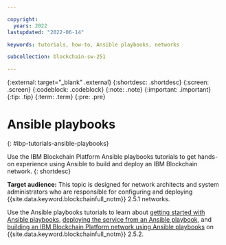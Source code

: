 ```yaml
---

copyright:
  years: 2022
lastupdated: "2022-06-14"

keywords: tutorials, how-to, Ansible playbooks, networks

subcollection: blockchain-sw-251

---
```


{:external: target="_blank" .external}
{:shortdesc: .shortdesc}
{:screen: .screen}
{:codeblock: .codeblock}
{:note: .note}
{:important: .important}
{:tip: .tip}
{:term: .term}
{:pre: .pre}


# Ansible playbooks
{: #ibp-tutorials-ansible-playbooks}

Use the IBM Blockchain Platform Ansible playbooks tutorials to get hands-on experience using Ansible to build and deploy an IBM Blockchain network. 
{: shortdesc}

**Target audience:** This topic is designed for network architects and system administrators who are responsible 
for configuring and deploying {{site.data.keyword.blockchainfull_notm}} 2.5.1 networks.

Use the Ansible playbooks tutorials to learn about [getting started with Ansible playbooks](ansible.md), 
[deploying the service from an Ansible playbook](howto/ansible-install-ibp.md), and 
[building an IBM Blockchain Platform network using Ansible playbooks](ansible-build-network.md) on {{site.data.keyword.blockchainfull_notm}} 2.5.2.

